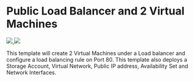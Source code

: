 # Public Load Balancer and 2 Virtual Machines

<a href="https://portal.azure.com/#create/Microsoft.Template/uri/https%3A%2F%2Fraw.githubusercontent.com%2Fans-cloud%2Fazure_service_catalogue%2Fmaster%2Fpublic-load-balancer-2-vms%2FazureDeploy.json" target="_blank">
    <img src="http://azuredeploy.net/deploybutton.png"/>
</a>
<a href="http://armviz.io/#/?load=https%3A%2F%2Fraw.githubusercontent.com%2Fans-cloud%2Fazure_service_catalogue%2Fmaster%2Fpublic-load-balancer-2-vms%2FazureDeploy.json" target="_blank">
    <img src="http://armviz.io/visualizebutton.png"/>
</a>


This template will create 2 Virtual Machines under a Load balancer and configure a load balancing rule on Port 80. This template also deploys a Storage Account, Virtual Network, Public IP address, Availability Set and Network Interfaces.


